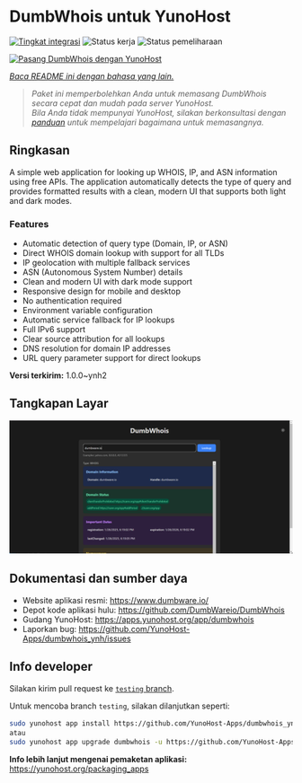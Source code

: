 <!--
N.B.: README ini dibuat secara otomatis oleh <https://github.com/YunoHost/apps/tree/master/tools/readme_generator>
Ini TIDAK boleh diedit dengan tangan.
-->

# DumbWhois untuk YunoHost

[![Tingkat integrasi](https://apps.yunohost.org/badge/integration/dumbwhois)](https://ci-apps.yunohost.org/ci/apps/dumbwhois/)
![Status kerja](https://apps.yunohost.org/badge/state/dumbwhois)
![Status pemeliharaan](https://apps.yunohost.org/badge/maintained/dumbwhois)

[![Pasang DumbWhois dengan YunoHost](https://install-app.yunohost.org/install-with-yunohost.svg)](https://install-app.yunohost.org/?app=dumbwhois)

*[Baca README ini dengan bahasa yang lain.](./ALL_README.md)*

> *Paket ini memperbolehkan Anda untuk memasang DumbWhois secara cepat dan mudah pada server YunoHost.*  
> *Bila Anda tidak mempunyai YunoHost, silakan berkonsultasi dengan [panduan](https://yunohost.org/install) untuk mempelajari bagaimana untuk memasangnya.*

## Ringkasan

A simple web application for looking up WHOIS, IP, and ASN information using free APIs. The application automatically detects the type of query and provides formatted results with a clean, modern UI that supports both light and dark modes.

### Features

- Automatic detection of query type (Domain, IP, or ASN)
- Direct WHOIS domain lookup with support for all TLDs
- IP geolocation with multiple fallback services
- ASN (Autonomous System Number) details
- Clean and modern UI with dark mode support
- Responsive design for mobile and desktop
- No authentication required
- Environment variable configuration
- Automatic service fallback for IP lookups
- Full IPv6 support
- Clear source attribution for all lookups
- DNS resolution for domain IP addresses
- URL query parameter support for direct lookups


**Versi terkirim:** 1.0.0~ynh2

## Tangkapan Layar

![Tangkapan Layar pada DumbWhois](./doc/screenshots/screenshot.png)

## Dokumentasi dan sumber daya

- Website aplikasi resmi: <https://www.dumbware.io/>
- Depot kode aplikasi hulu: <https://github.com/DumbWareio/DumbWhois>
- Gudang YunoHost: <https://apps.yunohost.org/app/dumbwhois>
- Laporkan bug: <https://github.com/YunoHost-Apps/dumbwhois_ynh/issues>

## Info developer

Silakan kirim pull request ke [`testing` branch](https://github.com/YunoHost-Apps/dumbwhois_ynh/tree/testing).

Untuk mencoba branch `testing`, silakan dilanjutkan seperti:

```bash
sudo yunohost app install https://github.com/YunoHost-Apps/dumbwhois_ynh/tree/testing --debug
atau
sudo yunohost app upgrade dumbwhois -u https://github.com/YunoHost-Apps/dumbwhois_ynh/tree/testing --debug
```

**Info lebih lanjut mengenai pemaketan aplikasi:** <https://yunohost.org/packaging_apps>
